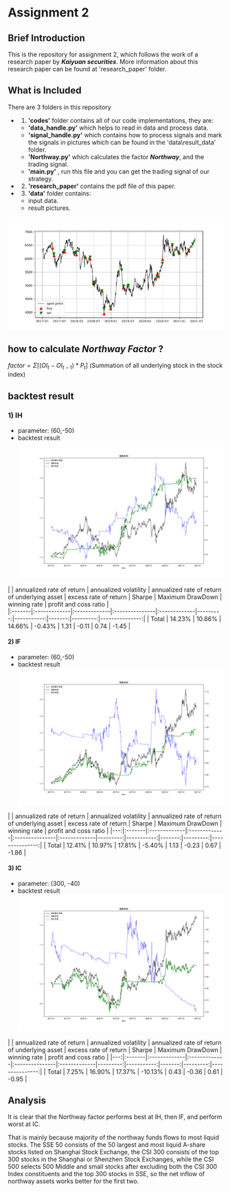 # Assignment 2
## Brief Introduction
This is the repository for assignment 2, which follows the work of a research paper by ***Kaiyuan securities***. More information about this research paper can be found at 'research_paper' folder.

## What is Included
There are 3 folders in this repository
- 1. **'codes'** folder contains all of our code implementations, they are:
  - **'data_handle.py'** which helps to read in data and process data.
  - **'signal_handle.py'** which contains how to process signals and mark the signals in pictures which can be found in the 'data\result_data' folder.
  - **'Northway.py'** which calculates the factor ***Northway***, and the trading signal. 
  - **'main.py'** , run this file and you can get the trading signal of our strategy.
- 2. **'research_paper'** contains the pdf file of this paper.
- 3. **'data'** folder contains:
  - input data.
  - result pictures.
  
![trading signal](data\trading_signal.png)

## how to calculate *Northway Factor* ?
 $factor = Σ[( OI_t - OI_{t-1} ) *P_t]$ 
 (Summation of all underlying stock in the stock index)

## backtest result
### 1) IH
- parameter: (60,-50)
- backtest result
![策略净值图](data\Northway-Ver2(60,-50)_IH_all_strategy_netValue.png)


|      | annualized rate of return   | annualized volatility   | annualized rate of return of underlying asset   | excess rate of return  |   Sharpe |   Maximum DrawDown |   winning rate |   profit and coss ratio |   
|:-------|:-------------|:-------------|:---------------|:-------------|---------:|-----------:|-------:|---------:|---------------:|
| Total     | 14.23%       | 10.86%       | 14.66%         | -0.43%       |     1.31 |      -0.11 |   0.74 |    -1.45 |  

#### 2) IF
- parameter: (60,-50)
- backtest result
![策略净值图](data\Northway-Ver2(60,-50)_IF_all_strategy_netValue.png)

|      | annualized rate of return   | annualized volatility   | annualized rate of return of underlying asset   | excess rate of return  |   Sharpe |   Maximum DrawDown |   winning rate |   profit and coss ratio | 
|---:|:-------|:-------------|:-------------|:---------------|:-------------|---------:|-----------:|-------:|---------:|---------------:|
|  Total     | 12.41%       | 10.97%       | 17.81%         | -5.40%       |     1.13 |      -0.23 |   0.67 |    -1.86 |       

#### 3) IC
- parameter: (300, -40)
- backtest result
![策略净值图](data\Northway-Ver2(300,-40)_IC_all_strategy_netValue.png)

|      | annualized rate of return   | annualized volatility   | annualized rate of return of underlying asset   | excess rate of return  |   Sharpe |   Maximum DrawDown |   winning rate |   profit and coss ratio | 
|---:|:-------|:-------------|:-------------|:---------------|:-------------|---------:|-----------:|-------:|---------:|---------------:|
| Total     | 7.25%        | 16.90%       | 17.37%         | -10.13%      |     0.43 |      -0.36 |   0.61 |    -0.95 |       


## Analysis
It is clear that the Northway factor performs best at IH, then IF, and perform worst at IC.

That is mainly because majority of the northway funds flows to most liquid stocks. The SSE 50  consists of the 50 largest and most liquid A-share stocks listed on Shanghai Stock Exchange, the CSI 300 consists of the top 300 stocks in the Shanghai or Shenzhen Stock Exchanges, while the CSI 500 selects 500 Middle and small stocks after excluding both the CSI 300 Index constituents and the top 300 stocks in SSE, so the net inflow of northway assets works better for the first two.
